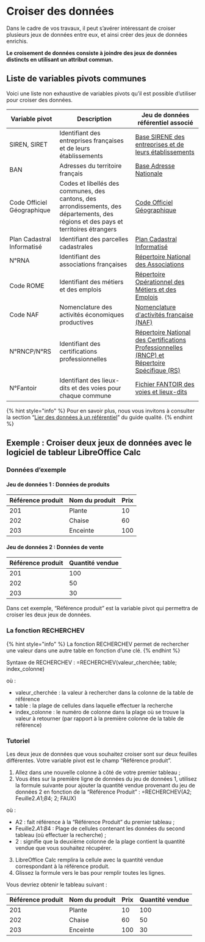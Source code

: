# Croiser des données

Dans le cadre de vos travaux, il peut s’avérer intéressant de croiser plusieurs jeux de données entre eux, et ainsi créer des jeux de données enrichis.

**Le croisement de données consiste à joindre des jeux de données distincts en utilisant un attribut commun.**

## Liste de variables pivots communes

Voici une liste non exhaustive de variables pivots qu’il est possible d’utiliser pour croiser des données.

| Variable pivot             | Description                                                                                                                          | Jeu de données référentiel associé                                                                                                                                                                                     |
| -------------------------- | ------------------------------------------------------------------------------------------------------------------------------------ | ---------------------------------------------------------------------------------------------------------------------------------------------------------------------------------------------------------------------- |
| SIREN, SIRET               | Identifiant des entreprises françaises et de leurs établissements                                                                    | [Base SIRENE des entreprises et de leurs établissements](https://www.data.gouv.fr/fr/datasets/base-sirene-des-entreprises-et-de-leurs-etablissements-siren-siret/)                                                     |
| BAN                        | Adresses du territoire français                                                                                                      | [Base Adresse Nationale](https://www.data.gouv.fr/fr/datasets/base-adresse-nationale/)                                                                                                                                 |
| Code Officiel Géographique | Codes et libellés des communes, des cantons, des arrondissements, des départements, des régions et des pays et territoires étrangers | [Code Officiel Géographique](https://www.data.gouv.fr/fr/datasets/code-officiel-geographique-cog/)                                                                                                                     |
| Plan Cadastral Informatisé | Identifiant des parcelles cadastrales                                                                                                | [Plan Cadastral Informatisé](https://www.data.gouv.fr/fr/datasets/plan-cadastral-informatise/)                                                                                                                         |
| N°RNA                      | Identifiant des associations françaises                                                                                              | [Répertoire National des Associations](https://www.data.gouv.fr/fr/datasets/repertoire-national-des-associations/)                                                                                                     |
| Code ROME                  | Identifiant des métiers et des emplois                                                                                               | [Répertoire Opérationnel des Métiers et des Emplois](https://www.data.gouv.fr/fr/datasets/repertoire-operationnel-des-metiers-et-des-emplois-rome/)                                                                    |
| Code NAF                   | Nomenclature des activités économiques productives                                                                                   | [Nomenclature d'activités française (NAF)](https://www.data.gouv.fr/fr/datasets/nomenclature-dactivites-francaise-naf/)                                                                                                |
| N°RNCP/N°RS                | Identifiant des certifications professionnelles                                                                                      | [Répertoire National des Certifications Professionnelles (RNCP) et Répertoire Spécifique (RS)](https://www.data.gouv.fr/fr/datasets/repertoire-national-des-certifications-professionnelles-et-repertoire-specifique/) |
| N°Fantoir                  | Identifiant des lieux-dits et des voies pour chaque commune                                                                          | [Fichier FANTOIR des voies et lieux-dits](https://www.data.gouv.fr/fr/datasets/fichier-fantoir-des-voies-et-lieux-dits/)                                                                                               |

{% hint style="info" %}
Pour en savoir plus, nous vous invitons à consulter la section “[Lier des données à un référentiel](../../../guides-open-data/guide-qualite/preparer-un-jeu-de-donnees-de-qualite/lier-des-donnees-a-un-referentiel.md)” du guide qualité.
{% endhint %}

## Exemple : Croiser deux jeux de données avec le logiciel de tableur LibreOffice Calc

### Données d’exemple

#### Jeu de données 1 : Données de produits

| Référence produit | Nom du produit | Prix |
| ----------------- | -------------- | ---- |
| 201               | Plante         | 10   |
| 202               | Chaise         | 60   |
| 203               | Enceinte       | 100  |

#### Jeu de données 2 : Données de vente

| Référence produit | Quantité vendue |
| ----------------- | --------------- |
| 201               | 100             |
| 202               | 50              |
| 203               | 30              |

Dans cet exemple, “Référence produit” est la variable pivot qui permettra de croiser les deux jeux de données.

### La fonction RECHERCHEV

{% hint style="info" %}
La fonction RECHERCHEV permet de rechercher une valeur dans une autre table en fonction d’une clé.
{% endhint %}

Syntaxe de RECHERCHEV : =RECHERCHEV(valeur\_cherchée; table; index\_colonne)

où :

* valeur\_cherchée : la valeur à rechercher dans la colonne de la table de référence
* table : la plage de cellules dans laquelle effectuer la recherche
* index\_colonne : le numéro de colonne dans la plage où se trouve la valeur à retourner (par rapport à la première colonne de la table de référence)

### Tutoriel

Les deux jeux de données que vous souhaitez croiser sont sur deux feuilles différentes. Votre variable pivot est le champ “Référence produit”.

1. Allez dans une nouvelle colonne à côté de votre premier tableau ;
2. Vous êtes sur la première ligne de données du jeu de données 1, utilisez la formule suivante pour ajouter la quantité vendue provenant du jeu de données 2 en fonction de la “Référence Produit” : =RECHERCHEV(A2; Feuille2.$A$1;$B$4; 2; FAUX)

où :

* A2 : fait référence à la “Référence Produit” du premier tableau ;
* Feuille2.$A$1:$B$4 : Plage de cellules contenant les données du second tableau (où effectuer la recherche) ;
* 2 : signifie que la deuxième colonne de la plage contient la quantité vendue que vous souhaitez récupérer.

3. LibreOffice Calc remplira la cellule avec la quantité vendue correspondant à la référence produit.
4. Glissez la formule vers le bas pour remplir toutes les lignes.

Vous devriez obtenir le tableau suivant :

| Référence produit | Nom du produit | Prix | Quantité vendue |
| ----------------- | -------------- | ---- | --------------- |
| 201               | Plante         | 10   | 100             |
| 202               | Chaise         | 60   | 50              |
| 203               | Enceinte       | 100  | 30              |
